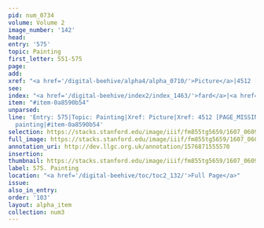 ```yaml
---
pid: num_0734
volume: Volume 2
image_number: '142'
head:
entry: '575'
topic: Painting
first_letter: 551-575
page:
add:
xref: "<a href='/digital-beehive/alpha4/alpha_0710/'>Picture</a>|4512 [PAGE_MISSING]"
see:
index: "<a href='/digital-beehive/index2/index_1463/'>fard</a>|<a href='/digital-beehive/index4/index_2914/'>painting</a>"
item: "#item-0a8590b54"
unparsed:
line: 'Entry: 575|Topic: Painting|Xref: Picture|Xref: 4512 [PAGE_MISSING]|Index: fard|Index:
  painting|#item-0a8590b54'
selection: https://stacks.stanford.edu/image/iiif/fm855tg5659/1607_0609/881,4265,2856,712/full/0/default.jpg
full_image: https://stacks.stanford.edu/image/iiif/fm855tg5659/1607_0609/full/full/0/default.jpg
annotation_uri: http://dev.llgc.org.uk/annotation/1576871555570
insertion:
thumbnail: https://stacks.stanford.edu/image/iiif/fm855tg5659/1607_0609/881,4265,600,180/250,/0/default.jpg
label: 575. Painting
location: "<a href='/digital-beehive/toc/toc2_132/'>Full Page</a>"
issue:
also_in_entry:
order: '103'
layout: alpha_item
collection: num3
---
```

